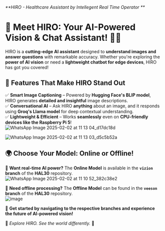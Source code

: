 _**HIRO - Healthcare Assistant by Intellegent Real Time Operator **_


# **🚀 Meet HIRO: Your AI-Powered Vision & Chat Assistant! 🤖✨**  

HIRO is a **cutting-edge AI assistant** designed to **understand images and answer questions** with remarkable accuracy. Whether you're exploring the **power of AI vision** or need a **lightweight chatbot for edge devices**, HIRO has got you covered!  

## **🔹 Features That Make HIRO Stand Out**  
✅ **Smart Image Captioning** – Powered by **Hugging Face's BLIP model**, HIRO generates **detailed and insightful** image descriptions.  
✅ **Conversational AI** – Ask HIRO **anything** about an image, and it responds using **Groq's Llama model** for deep contextual understanding.  
✅ **Lightweight & Efficient** – Works **seamlessly** even on **CPU-friendly devices like the Raspberry Pi 5**!  
![WhatsApp Image 2025-02-02 at 11 13 04_d17dc18d](https://github.com/user-attachments/assets/e4810544-a327-4235-bd68-c4d866e036b9)

![WhatsApp Image 2025-02-02 at 11 13 03_d5c5b52a](https://github.com/user-attachments/assets/395a1cc9-5963-46ff-9a01-d4422adc21db)


## **🌍 Choose Your Model: Online or Offline!**  
🔹 **Want real-time AI power?** The **Online Model** is available in the **`vizion` branch** of the **HAL30** repository.  
![WhatsApp Image 2025-02-02 at 11 10 52_382c38e2](https://github.com/user-attachments/assets/b7b7431f-3afd-4936-b5f2-7b837b2418b9)

🔹 **Need offline processing?** The **Offline Model** can be found in the **`veeson` branch** of the **HAL30** repository.  
![image](https://github.com/user-attachments/assets/7790365e-a12f-4f6f-92b9-5bbfd2e42b73)


🚀 **Get started by navigating to the respective branches and experience the future of AI-powered vision!**  

🔗 *Explore HIRO. See the world differently.* 🌟
